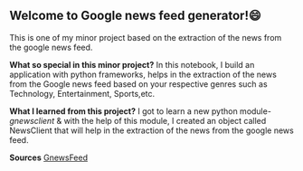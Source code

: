 ## Welcome to Google news feed generator!😄
This is one of my minor project based on the extraction of the news from the google news feed.

**What so special in this minor project?**
In this notebook, I build an application with python frameworks, helps in the extraction of the news from the Google news feed based on your respective genres such as Technology, Entertainment, Sports,etc.

**What I learned from this project?**
I got to learn a new python module- *gnewsclient* & with the help of this module, I created an object called NewsClient that will help in the extraction of the news from the google news feed.

**Sources**
[GnewsFeed](https://www.geeksforgeeks.org/build-an-application-to-extract-news-from-google-news-feed-using-python/?ref=rp)
